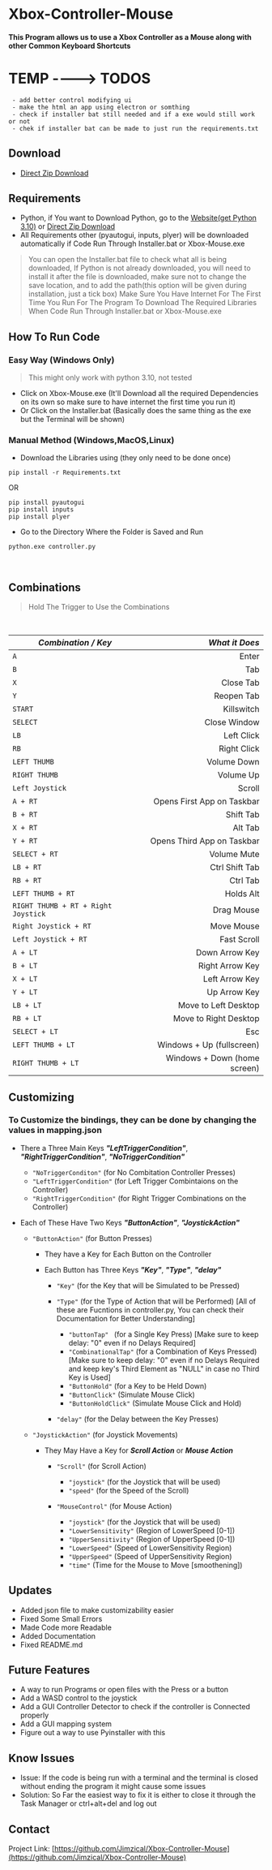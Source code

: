 # Xbox-Controller-Mouse

 #### This Program allows us to use a Xbox Controller as a Mouse along with other Common Keyboard Shortcuts
 
# TEMP ----> TODOS
     - add better control modifying ui
     - make the html an app using electron or somthing
     - check if installer bat still needed and if a exe would still work or not
     - chek if installer bat can be made to just run the requirements.txt
## Download
- [Direct Zip Download](https://github.com/Jimzical/Xbox-Controller-Mouse/archive/refs/heads/main.zip)

## Requirements

- Python, if You want to Download Python, go to the [Website(get Python 3.10)](https://www.python.org/downloads/) or [Direct Zip Download](https://www.python.org/downloads/release/python-3108/)
- All Requirements other (pyautogui, inputs, plyer) will be downloaded automatically if Code Run Through Installer.bat or Xbox-Mouse.exe
> You can open the Installer.bat file to check what all is being downloaded, If Python is not already downloaded, you will need to install it after the file is downloaded, make sure not to change the save location, and to add the path(this option will be given during installation, just a tick box)
> Make Sure You Have Internet For The First Time You Run For The Program To Download The Required Libraries When Code Run Through Installer.bat or Xbox-Mouse.exe

## How To Run Code
###  Easy Way (Windows Only) 
 > This might only work with python 3.10, not tested
 - Click on Xbox-Mouse.exe (It'll Download all the required Dependencies on its own so make sure to have internet the first time you run it)
 - Or Click on the Installer.bat (Basically does the same thing as the exe but the Terminal will be shown)

### Manual Method (Windows,MacOS,Linux)
 - Download the Libraries using (they only need to be done once)
 ```
 pip install -r Requirements.txt
 ```
 OR
 ```
 pip install pyautogui
 pip install inputs
 pip install plyer
 ```
 - Go to the Directory Where the Folder is Saved and Run
 ```
 python.exe controller.py
 ```
 <br>
 
 ## Combinations
 > Hold The Trigger to Use the Combinations
 <br>
 
| *Combination / Key* | *What it Does* |
| ------------------- | -------------: |
| `A` | Enter | 
| `B` | Tab | 
| `X` | Close Tab | 
| `Y` | Reopen Tab | 
| `START` | Killswitch | 
| `SELECT` | Close Window | 
| `LB` | Left Click | 
| `RB` | Right Click |  
| `LEFT THUMB` | Volume Down | 
| `RIGHT THUMB` | Volume Up | 
| `Left Joystick` | Scroll |
| `A + RT` | Opens First App on Taskbar | 
| `B + RT` | Shift Tab | 
| `X + RT` | Alt Tab | 
| `Y + RT` | Opens Third App on Taskbar | 
| `SELECT + RT` | Volume Mute | 
| `LB + RT` | Ctrl Shift Tab | 
| `RB + RT` | Ctrl Tab |  
| `LEFT THUMB + RT` | Holds Alt | 
| `RIGHT THUMB + RT + Right Joystick` | Drag Mouse | 
| `Right Joystick + RT` | Move Mouse|
| `Left Joystick + RT` | Fast Scroll |
| `A + LT` | Down Arrow Key | 
| `B + LT` | Right Arrow Key | 
| `X + LT` | Left Arrow Key | 
| `Y + LT` | Up Arrow Key | 
| `LB + LT` | Move to Left Desktop | 
| `RB + LT` | Move to Right Desktop | 
| `SELECT + LT` | Esc |
| `LEFT THUMB + LT` | Windows + Up (fullscreen) | 
| `RIGHT THUMB + LT` | Windows + Down (home screen)| 

## Customizing
### To Customize the bindings, they can be done by changing the values in mapping.json
 - There a Three Main Keys ***"LeftTriggerCondition"***, ***"RightTriggerCondition"***, ***"NoTriggerCondition"***
 
    - `"NoTriggerConditon"`                   (for No Combitation Controller Presses)
    - `"LeftTriggerCondition"`                (for Left Trigger Combintaions on the Controller)
    - `"RightTriggerCondition"`             (for Right Trigger Combinations on the Controller)

- Each of These Have Two Keys ***"ButtonAction"***, ***"JoystickAction"***

    - `"ButtonAction"`                        (for Button Presses)
        - They have a Key for Each Button on the Controller
        - Each Button has Three Keys ***"Key"***, ***"Type"***, ***"delay"***
        
            - `"Key"`                         (for the Key that will be Simulated to be Pressed)
            
            - `"Type"`                        (for the Type of Action that will be Performed) [All of these are Fucntions in controller.py, You can check their Documentation for Better Understanding]
                - `"buttonTap" `              (for a Single Key Press) [Make sure to keep delay: "0" even if no Delays Required]
                - `"CombinationalTap"`        (for a Combination of Keys Pressed) [Make sure to keep delay: "0" even if no Delays Required and keep key's Third Element as "NULL" in case no Third Key is Used]
                - `"ButtonHold"`              (for a Key to be Held Down)
                - `"ButtonClick"`             (Simulate Mouse Click)
                - `"ButtonHoldClick"`         (Simulate Mouse Click and Hold)
                
            - `"delay"`                       (for the Delay between the Key Presses)
            
    - `"JoystickAction"`                      (for Joystick Movements)
        - They May Have a Key for ***Scroll Action*** or ***Mouse Action***
        
            - `"Scroll"`                      (for Scroll Action)
                - `"joystick"`                (for the Joystick that will be used)
                - `"speed"`                   (for the Speed of the Scroll)
                
            - `"MouseControl"`                (for Mouse Action)
                - `"joystick"`                (for the Joystick that will be used)
                - `"LowerSensitivity"`        (Region of LowerSpeed [0-1])
                - `"UpperSensitivity"`        (Region of UpperSpeed [0-1])
                - `"LowerSpeed"`              (Speed of LowerSensitivity Region)
                - `"UpperSpeed"`              (Speed of UpperSensitivity Region)
                - `"time"`                    (Time for the Mouse to Move [smoothening])


## Updates
 - Added json file to make customizability easier
 - Fixed Some Small Errors
 - Made Code more Readable
 - Added Documentation
 - Fixed README.md

## Future Features
 - A way to run Programs or open files with the Press or a button
 - Add a WASD control to the joystick
 - Add a GUI Controller Detector to check if the controller is Connected properly
 - Add a GUI mapping system
 - Figure out a way to use Pyinstaller with this
 
## Know Issues
 - Issue: If the code is being run with a terminal and the terminal is closed without ending the program it might cause some issues
 - Solution: So Far the easiest way to fix it is either to close it through the Task Manager or ctrl+alt+del and log out

## Contact

Project Link: [https://github.com/Jimzical/Xbox-Controller-Mouse](https://github.com/Jimzical/Xbox-Controller-Mouse)

